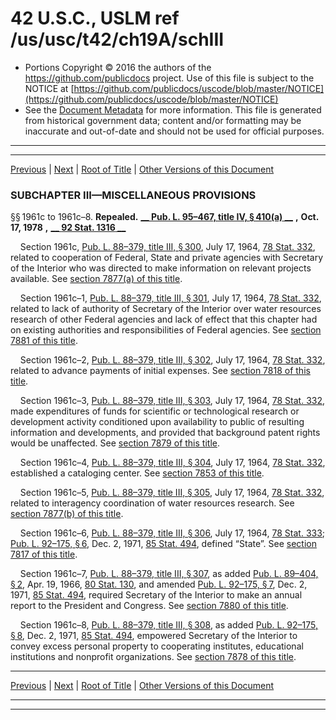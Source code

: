 ---
---

# 42 U.S.C., USLM ref /us/usc/t42/ch19A/schIII

* Portions Copyright © 2016 the authors of the https://github.com/publicdocs project.
  Use of this file is subject to the NOTICE at [https://github.com/publicdocs/uscode/blob/master/NOTICE](https://github.com/publicdocs/uscode/blob/master/NOTICE)
* See the [Document Metadata](././../../../../..//README.md) for more information.
  This file is generated from historical government data; content and/or formatting may be inaccurate and out-of-date and should not be used for official purposes.

----------
----------

[Previous](./../../../../..//us/usc/t42/ch19A/schII/m__us_usc_t42_s1961b.md) | [Next](./../../../../..//us/usc/t42/ch19B/m__us_usc_t42_ch19B.md) | [Root of Title](./../../../../../) | [Other Versions of this Document](https://publicdocs.github.io/go/links?ns=uslm&ref=%2Fus%2Fusc%2Ft42%2Fch19A%2FschIII)

### SUBCHAPTER III—MISCELLANEOUS PROVISIONS

§§ 1961c to 1961c–8. __Repealed.__  __[__  __Pub. L. 95–467, title IV, § 410(a)__  __][/us/pl/95/467/s410/a]__  __,__  __Oct. 17, 1978__  __,__  __[__  __92 Stat. 1316__  __][/us/stat/92/1316]__ 

    Section 1961c, [Pub. L. 88–379, title III, § 300][/us/pl/88/379/s300], July 17, 1964, [78 Stat. 332][/us/stat/78/332], related to cooperation of Federal, State and private agencies with Secretary of the Interior who was directed to make information on relevant projects available. See [section 7877(a) of this title][/us/usc/t42/s7877/a].

    Section 1961c–1, [Pub. L. 88–379, title III, § 301][/us/pl/88/379/s301], July 17, 1964, [78 Stat. 332][/us/stat/78/332], related to lack of authority of Secretary of the Interior over water resources research of other Federal agencies and lack of effect that this chapter had on existing authorities and responsibilities of Federal agencies. See [section 7881 of this title][/us/usc/t42/s7881].

    Section 1961c–2, [Pub. L. 88–379, title III, § 302][/us/pl/88/379/s302], July 17, 1964, [78 Stat. 332][/us/stat/78/332], related to advance payments of initial expenses. See [section 7818 of this title][/us/usc/t42/s7818].

    Section 1961c–3, [Pub. L. 88–379, title III, § 303][/us/pl/88/379/s303], July 17, 1964, [78 Stat. 332][/us/stat/78/332], made expenditures of funds for scientific or technological research or development activity conditioned upon availability to public of resulting information and developments, and provided that background patent rights would be unaffected. See [section 7879 of this title][/us/usc/t42/s7879].

    Section 1961c–4, [Pub. L. 88–379, title III, § 304][/us/pl/88/379/s304], July 17, 1964, [78 Stat. 332][/us/stat/78/332], established a cataloging center. See [section 7853 of this title][/us/usc/t42/s7853].

    Section 1961c–5, [Pub. L. 88–379, title III, § 305][/us/pl/88/379/s305], July 17, 1964, [78 Stat. 332][/us/stat/78/332], related to interagency coordination of water resources research. See [section 7877(b) of this title][/us/usc/t42/s7877/b].

    Section 1961c–6, [Pub. L. 88–379, title III, § 306][/us/pl/88/379/s306], July 17, 1964, [78 Stat. 333][/us/stat/78/333]; [Pub. L. 92–175, § 6][/us/pl/92/175/s6], Dec. 2, 1971, [85 Stat. 494][/us/stat/85/494], defined “State”. See [section 7817 of this title][/us/usc/t42/s7817].

    Section 1961c–7, [Pub. L. 88–379, title III, § 307][/us/pl/88/379/s307], as added [Pub. L. 89–404, § 2][/us/pl/89/404/s2], Apr. 19, 1966, [80 Stat. 130][/us/stat/80/130], and amended [Pub. L. 92–175, § 7][/us/pl/92/175/s7], Dec. 2, 1971, [85 Stat. 494][/us/stat/85/494], required Secretary of the Interior to make an annual report to the President and Congress. See [section 7880 of this title][/us/usc/t42/s7880].

    Section 1961c–8, [Pub. L. 88–379, title III, § 308][/us/pl/88/379/s308], as added [Pub. L. 92–175, § 8][/us/pl/92/175/s8], Dec. 2, 1971, [85 Stat. 494][/us/stat/85/494], empowered Secretary of the Interior to convey excess personal property to cooperating institutes, educational institutions and nonprofit organizations. See [section 7878 of this title][/us/usc/t42/s7878].

----------

[Previous](./../../../../..//us/usc/t42/ch19A/schII/m__us_usc_t42_s1961b.md) | [Next](./../../../../..//us/usc/t42/ch19B/m__us_usc_t42_ch19B.md) | [Root of Title](./../../../../../) | [Other Versions of this Document](https://publicdocs.github.io/go/links?ns=uslm&ref=%2Fus%2Fusc%2Ft42%2Fch19A%2FschIII)

----------
----------

[/us/pl/95/467/s410/a]: https://publicdocs.github.io/go/links?ns=uslm&ref=%2Fus%2Fpl%2F95%2F467%2Fs410%2Fa
[/us/stat/92/1316]: https://publicdocs.github.io/go/links?ns=uslm&ref=%2Fus%2Fstat%2F92%2F1316
[/us/pl/88/379/s300]: https://publicdocs.github.io/go/links?ns=uslm&ref=%2Fus%2Fpl%2F88%2F379%2Fs300
[/us/stat/78/332]: https://publicdocs.github.io/go/links?ns=uslm&ref=%2Fus%2Fstat%2F78%2F332
[/us/usc/t42/s7877/a]: https://publicdocs.github.io/go/links?ns=uslm&ref=%2Fus%2Fusc%2Ft42%2Fs7877%2Fa
[/us/pl/88/379/s301]: https://publicdocs.github.io/go/links?ns=uslm&ref=%2Fus%2Fpl%2F88%2F379%2Fs301
[/us/stat/78/332]: https://publicdocs.github.io/go/links?ns=uslm&ref=%2Fus%2Fstat%2F78%2F332
[/us/usc/t42/s7881]: https://publicdocs.github.io/go/links?ns=uslm&ref=%2Fus%2Fusc%2Ft42%2Fs7881
[/us/pl/88/379/s302]: https://publicdocs.github.io/go/links?ns=uslm&ref=%2Fus%2Fpl%2F88%2F379%2Fs302
[/us/stat/78/332]: https://publicdocs.github.io/go/links?ns=uslm&ref=%2Fus%2Fstat%2F78%2F332
[/us/usc/t42/s7818]: https://publicdocs.github.io/go/links?ns=uslm&ref=%2Fus%2Fusc%2Ft42%2Fs7818
[/us/pl/88/379/s303]: https://publicdocs.github.io/go/links?ns=uslm&ref=%2Fus%2Fpl%2F88%2F379%2Fs303
[/us/stat/78/332]: https://publicdocs.github.io/go/links?ns=uslm&ref=%2Fus%2Fstat%2F78%2F332
[/us/usc/t42/s7879]: https://publicdocs.github.io/go/links?ns=uslm&ref=%2Fus%2Fusc%2Ft42%2Fs7879
[/us/pl/88/379/s304]: https://publicdocs.github.io/go/links?ns=uslm&ref=%2Fus%2Fpl%2F88%2F379%2Fs304
[/us/stat/78/332]: https://publicdocs.github.io/go/links?ns=uslm&ref=%2Fus%2Fstat%2F78%2F332
[/us/usc/t42/s7853]: https://publicdocs.github.io/go/links?ns=uslm&ref=%2Fus%2Fusc%2Ft42%2Fs7853
[/us/pl/88/379/s305]: https://publicdocs.github.io/go/links?ns=uslm&ref=%2Fus%2Fpl%2F88%2F379%2Fs305
[/us/stat/78/332]: https://publicdocs.github.io/go/links?ns=uslm&ref=%2Fus%2Fstat%2F78%2F332
[/us/usc/t42/s7877/b]: https://publicdocs.github.io/go/links?ns=uslm&ref=%2Fus%2Fusc%2Ft42%2Fs7877%2Fb
[/us/pl/88/379/s306]: https://publicdocs.github.io/go/links?ns=uslm&ref=%2Fus%2Fpl%2F88%2F379%2Fs306
[/us/stat/78/333]: https://publicdocs.github.io/go/links?ns=uslm&ref=%2Fus%2Fstat%2F78%2F333
[/us/pl/92/175/s6]: https://publicdocs.github.io/go/links?ns=uslm&ref=%2Fus%2Fpl%2F92%2F175%2Fs6
[/us/stat/85/494]: https://publicdocs.github.io/go/links?ns=uslm&ref=%2Fus%2Fstat%2F85%2F494
[/us/usc/t42/s7817]: https://publicdocs.github.io/go/links?ns=uslm&ref=%2Fus%2Fusc%2Ft42%2Fs7817
[/us/pl/88/379/s307]: https://publicdocs.github.io/go/links?ns=uslm&ref=%2Fus%2Fpl%2F88%2F379%2Fs307
[/us/pl/89/404/s2]: https://publicdocs.github.io/go/links?ns=uslm&ref=%2Fus%2Fpl%2F89%2F404%2Fs2
[/us/stat/80/130]: https://publicdocs.github.io/go/links?ns=uslm&ref=%2Fus%2Fstat%2F80%2F130
[/us/pl/92/175/s7]: https://publicdocs.github.io/go/links?ns=uslm&ref=%2Fus%2Fpl%2F92%2F175%2Fs7
[/us/stat/85/494]: https://publicdocs.github.io/go/links?ns=uslm&ref=%2Fus%2Fstat%2F85%2F494
[/us/usc/t42/s7880]: https://publicdocs.github.io/go/links?ns=uslm&ref=%2Fus%2Fusc%2Ft42%2Fs7880
[/us/pl/88/379/s308]: https://publicdocs.github.io/go/links?ns=uslm&ref=%2Fus%2Fpl%2F88%2F379%2Fs308
[/us/pl/92/175/s8]: https://publicdocs.github.io/go/links?ns=uslm&ref=%2Fus%2Fpl%2F92%2F175%2Fs8
[/us/stat/85/494]: https://publicdocs.github.io/go/links?ns=uslm&ref=%2Fus%2Fstat%2F85%2F494
[/us/usc/t42/s7878]: https://publicdocs.github.io/go/links?ns=uslm&ref=%2Fus%2Fusc%2Ft42%2Fs7878


